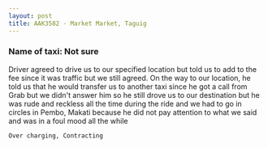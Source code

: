 ```yaml
---
layout: post
title: AAK3582 - Market Market, Taguig
---
```


### Name of taxi: Not sure

Driver agreed to drive us to our specified location but told us to add to the fee since it was traffic but we still agreed. On the way to our location, he told us that he would transfer us to another taxi since he got a call from Grab but we didn't answer him so he still drove us to our destination but he was rude and reckless all the time during the ride and we had to go in circles in Pembo, Makati because he did not pay attention to what we said and was in a foul mood all the while

```Over charging, Contracting```
